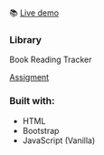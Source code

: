 :books: [Live demo](https://locallibrary-app.web.app/) 

### Library 
Book Reading Tracker

[Assigment](https://www.theodinproject.com/lessons/javascript-library)

### Built with: 
 * HTML
 * Bootstrap
 * JavaScript (Vanilla)
